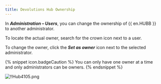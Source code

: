 ```yaml
---
title: Devolutions Hub Ownership
---
```

In ***Administration – Users***, you can change the ownership of {{ en.HUBB }} to another administrator.  

To locate the actual owner, search for the crown icon next to a user.  

To change the owner, click the ***Set as owner*** icon next to the selected administrator.  

{% snippet icon.badgeCaution %} 
You can only have one owner at a time and only administrators can be owners. 
{% endsnippet %}
 
![!!Hub4105.png](https://webdevolutions.azureedge.net/docs/en/hub/Hub4105.png) 
